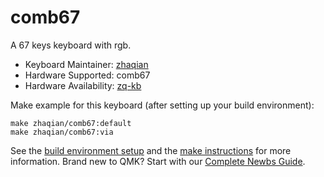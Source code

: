 # comb67

A 67 keys keyboard with rgb.

* Keyboard Maintainer: [zhaqian](https://github.com/zhaqian12)
* Hardware Supported: comb67
* Hardware Availability: [zq-kb](https://github.com/zhaqian12/ZQ-Keyboard)

Make example for this keyboard (after setting up your build environment):

    make zhaqian/comb67:default
    make zhaqian/comb67:via

See the [build environment setup](https://docs.qmk.fm/#/getting_started_build_tools) and the [make instructions](https://docs.qmk.fm/#/getting_started_make_guide) for more information. Brand new to QMK? Start with our [Complete Newbs Guide](https://docs.qmk.fm/#/newbs).
